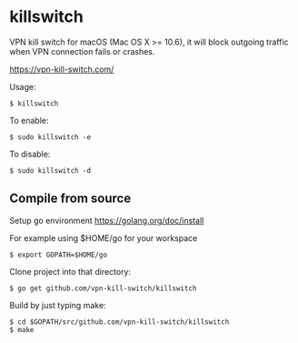 # killswitch

VPN kill switch for macOS (Mac OS X >= 10.6), it will block outgoing traffic
when VPN connection fails or crashes.

https://vpn-kill-switch.com/

Usage:

    $ killswitch

To enable:

    $ sudo killswitch -e

To  disable:

    $ sudo killswitch -d

## Compile from source

Setup go environment https://golang.org/doc/install

For example using $HOME/go for your workspace

    $ export GOPATH=$HOME/go

Clone project into that directory:

    $ go get github.com/vpn-kill-switch/killswitch

Build by just typing make:

    $ cd $GOPATH/src/github.com/vpn-kill-switch/killswitch
    $ make
